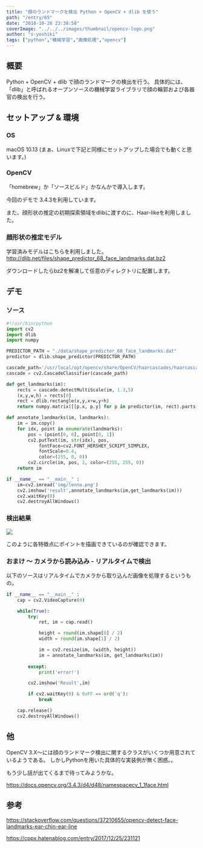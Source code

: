 ```yaml
---
title: "顔のランドマークを検出 Python + OpenCV + dlib を使う"
path: "/entry/65"
date: "2018-10-28 23:38:58"
coverImage: "../../../images/thumbnail/opencv-logo.png"
author: "s-yoshiki"
tags: ["python","機械学習","画像処理","opencv"]
---
```


## 概要

Python + OpenCV + dlib で顔のランドマークの検出を行う。
具体的には、「dlib」と呼ばれるオープンソースの機械学習ライブラリで顔の輪郭および各器官の検出を行う。

## セットアップ & 環境

### OS

macOS 10.13
(まぁ、Linuxで下記と同様にセットアップした場合でも動くと思います。)

### OpenCV

「homebrew」か「ソースビルド」かなんかで導入します。

今回のデモで 3.4.3を利用しています。

また、顔形状の推定の初期探索領域をdlibに渡すのに、Haar-likeを利用しました。

### 顔形状の推定モデル

学習済みモデルはこちらを利用しました。
<a href="http://dlib.net/files/shape_predictor_68_face_landmarks.dat.bz2">http://dlib.net/files/shape_predictor_68_face_landmarks.dat.bz2</a>

ダウンロードしたらbz2を解凍して任意のディレクトリに配置します。

## デモ

### ソース

```py
#!/usr/bin/python
import cv2
import dlib
import numpy

PREDICTOR_PATH = "./data/shape_predictor_68_face_landmarks.dat"
predictor = dlib.shape_predictor(PREDICTOR_PATH)

cascade_path='/usr/local/opt/opencv/share/OpenCV/haarcascades/haarcascade_frontalface_default.xml'
cascade = cv2.CascadeClassifier(cascade_path)

def get_landmarks(im):
    rects = cascade.detectMultiScale(im, 1.3,5)
    (x,y,w,h) = rects[0]
    rect = dlib.rectangle(x,y,x+w,y+h)
    return numpy.matrix([[p.x, p.y] for p in predictor(im, rect).parts()])

def annotate_landmarks(im, landmarks):
    im = im.copy()
    for idx, point in enumerate(landmarks):
        pos = (point[0, 0], point[0, 1])
        cv2.putText(im, str(idx), pos,
            fontFace=cv2.FONT_HERSHEY_SCRIPT_SIMPLEX,
            fontScale=0.4,
            color=(255, 0, 0))
        cv2.circle(im, pos, 2, color=(255, 255, 0))
    return im

if __name__ == "__main__" :
    im=cv2.imread('img/lenna.png')
    cv2.imshow('result',annotate_landmarks(im,get_landmarks(im)))
    cv2.waitKey(0)
    cv2.destroyAllWindows()
```

### 検出結果

<img src="https://pbs.twimg.com/media/DqmhQ5mVYAAEHWW.jpg">

このように各特徴点にポイントを描画できているのが確認できます。

### おまけ 〜 カメラから読み込み - リアルタイムで検出

以下のソースはリアルタイムでカメラから取り込んだ画像を処理するというもの。

```py
if __name__ == "__main__" :
    cap = cv2.VideoCapture(0)

    while(True):
        try:
            ret, im = cap.read()

            height = round(im.shape[0] / 2)
            width = round(im.shape[1] / 2)

            im = cv2.resize(im, (width, height))
            im = annotate_landmarks(im, get_landmarks(im))
            
        except:
            print('error!')

        cv2.imshow('Result',im)

        if cv2.waitKey(0) & 0xFF == ord('q'):
            break

    cap.release()
    cv2.destroyAllWindows()
```

## 他

OpenCV 3.X〜には顔のランドマーク検出に関するクラスがいくつか用意されているようである。
しかしPythonを用いた具体的な実装例が無く困惑。。

もう少し話が出てくるまで待ってみようかな。

https://docs.opencv.org/3.4.3/d4/d48/namespacecv_1_1face.html

## 参考

https://stackoverflow.com/questions/37210655/opencv-detect-face-landmarks-ear-chin-ear-line

https://cppx.hatenablog.com/entry/2017/12/25/231121
